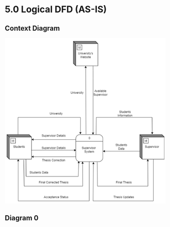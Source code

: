 # 5.0 Logical DFD (AS-IS)

## Context Diagram
![ContextDiagram](Images/ASIS_ContextDiagram.png)

## Diagram 0
